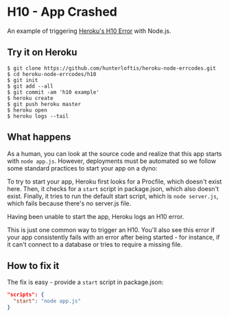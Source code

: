 # H10 - App Crashed

An example of triggering [Heroku's H10 Error](https://devcenter.heroku.com/articles/error-codes#h10-app-crashed) with Node.js.

## Try it on Heroku

```
$ git clone https://github.com/hunterloftis/heroku-node-errcodes.git
$ cd heroku-node-errcodes/h10
$ git init
$ git add --all
$ git commit -am 'h10 example'
$ heroku create
$ git push heroku master
$ heroku open
$ heroku logs --tail
```

## What happens

As a human, you can look at the source code and realize that this app starts with `node app.js`.
However, deployments must be automated so we follow some standard practices to start your app on a dyno:

To try to start your app, Heroku first looks for a Procfile, which doesn't exist here.
Then, it checks for a `start` script in package.json, which also doesn't exist.
Finally, it tries to run the default start script, which is `node server.js`, which fails
because there's no server.js file.

Having been unable to start the app, Heroku logs an H10 error.

This is just one common way to trigger an H10.
You'll also see this error if your app consistently fails with an error after being
started - for instance, if it can't connect to a database or tries to require a missing file.

## How to fix it

The fix is easy - provide a `start` script in package.json:

```json
"scripts": {
  "start": "node app.js"
}
```
